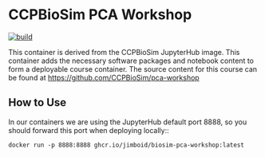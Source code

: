 CCPBioSim PCA Workshop
======================

[![build](https://github.com/jimboid/biosim-pca-workshop/actions/workflows/build.yaml/badge.svg?branch=main)](https://github.com/jimboid/biosim-pca-workshop/actions/workflows/build.yaml)

This container is derived from the CCPBioSim JupyterHub image. This container
adds the necessary software packages and notebook content to form a deployable
course container. The source content for this course can be found at
https://github.com/CCPBioSim/pca-workshop

How to Use
----------

In our containers we are using the JupyterHub default port 8888, so you should
forward this port when deploying locally::

    docker run -p 8888:8888 ghcr.io/jimboid/biosim-pca-workshop:latest
